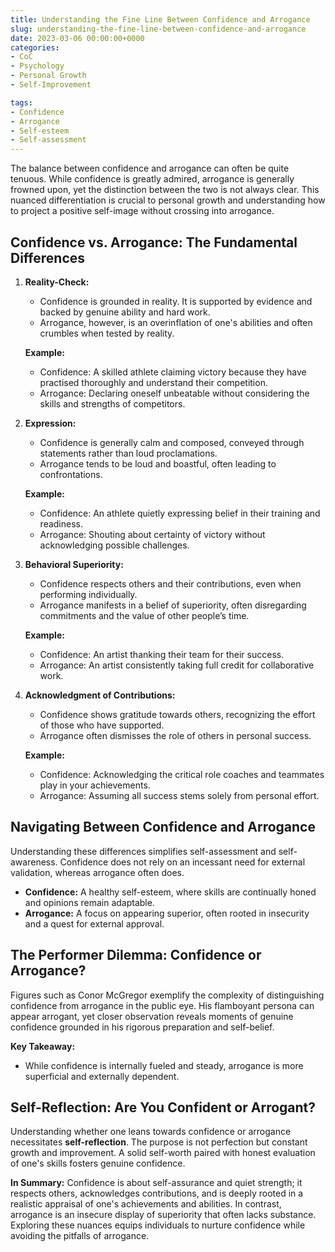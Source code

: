 ```yaml
---
title: Understanding the Fine Line Between Confidence and Arrogance
slug: understanding-the-fine-line-between-confidence-and-arrogance
date: 2023-03-06 00:00:00+0000
categories:
- CoC
- Psychology
- Personal Growth
- Self-Improvement

tags:
- Confidence
- Arrogance
- Self-esteem
- Self-assessment
---
```


The balance between confidence and arrogance can often be quite tenuous. While confidence is greatly admired, arrogance is generally frowned upon, yet the distinction between the two is not always clear. This nuanced differentiation is crucial to personal growth and understanding how to project a positive self-image without crossing into arrogance.

## Confidence vs. Arrogance: The Fundamental Differences

1. **Reality-Check:**  
   - Confidence is grounded in reality. It is supported by evidence and backed by genuine ability and hard work.
   - Arrogance, however, is an overinflation of one's abilities and often crumbles when tested by reality.

   **Example:**

   - Confidence: A skilled athlete claiming victory because they have practised thoroughly and understand their competition.
   - Arrogance: Declaring oneself unbeatable without considering the skills and strengths of competitors.

2. **Expression:**  
   - Confidence is generally calm and composed, conveyed through statements rather than loud proclamations.
   - Arrogance tends to be loud and boastful, often leading to confrontations.

   **Example:**

   - Confidence: An athlete quietly expressing belief in their training and readiness.
   - Arrogance: Shouting about certainty of victory without acknowledging possible challenges.

3. **Behavioral Superiority:**  
   - Confidence respects others and their contributions, even when performing individually.
   - Arrogance manifests in a belief of superiority, often disregarding commitments and the value of other people’s time.

   **Example:**

   - Confidence: An artist thanking their team for their success.
   - Arrogance: An artist consistently taking full credit for collaborative work.

4. **Acknowledgment of Contributions:**  
   - Confidence shows gratitude towards others, recognizing the effort of those who have supported.
   - Arrogance often dismisses the role of others in personal success.

   **Example:**

   - Confidence: Acknowledging the critical role coaches and teammates play in your achievements.
   - Arrogance: Assuming all success stems solely from personal effort.

## Navigating Between Confidence and Arrogance

Understanding these differences simplifies self-assessment and self-awareness. Confidence does not rely on an incessant need for external validation, whereas arrogance often does.

- **Confidence:** A healthy self-esteem, where skills are continually honed and opinions remain adaptable.
- **Arrogance:** A focus on appearing superior, often rooted in insecurity and a quest for external approval.

## The Performer Dilemma: Confidence or Arrogance?

Figures such as Conor McGregor exemplify the complexity of distinguishing confidence from arrogance in the public eye. His flamboyant persona can appear arrogant, yet closer observation reveals moments of genuine confidence grounded in his rigorous preparation and self-belief.

**Key Takeaway:**

- While confidence is internally fueled and steady, arrogance is more superficial and externally dependent.

## Self-Reflection: Are You Confident or Arrogant?

Understanding whether one leans towards confidence or arrogance necessitates **self-reflection**. The purpose is not perfection but constant growth and improvement. A solid self-worth paired with honest evaluation of one's skills fosters genuine confidence.

**In Summary:**
Confidence is about self-assurance and quiet strength; it respects others, acknowledges contributions, and is deeply rooted in a realistic appraisal of one's achievements and abilities. In contrast, arrogance is an insecure display of superiority that often lacks substance. Exploring these nuances equips individuals to nurture confidence while avoiding the pitfalls of arrogance.
